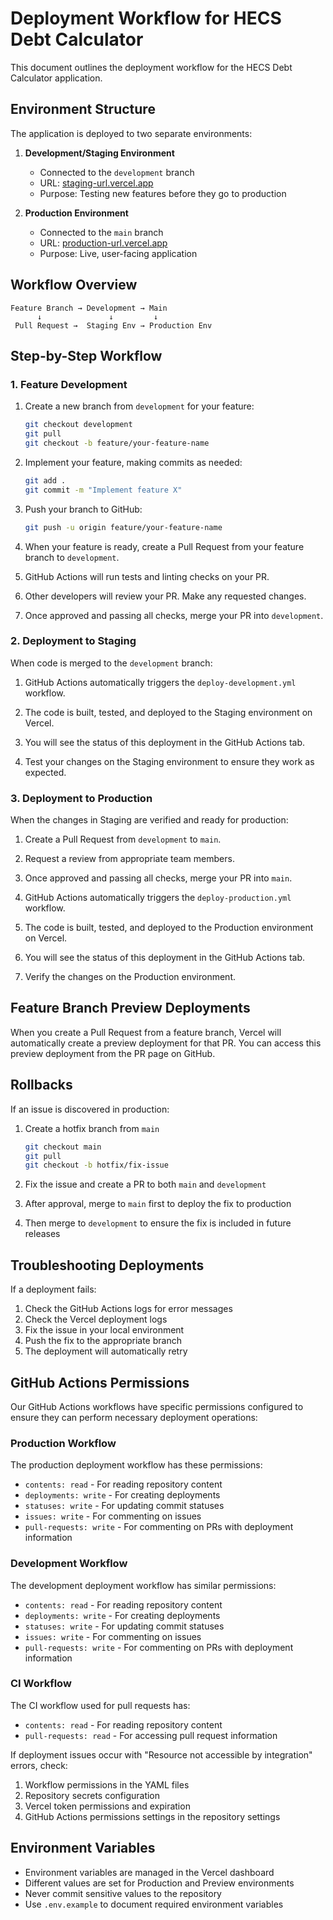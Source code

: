 # Deployment Workflow for HECS Debt Calculator

This document outlines the deployment workflow for the HECS Debt Calculator application.

## Environment Structure

The application is deployed to two separate environments:

1. **Development/Staging Environment**
   - Connected to the `development` branch
   - URL: [staging-url.vercel.app](https://staging-url.vercel.app)
   - Purpose: Testing new features before they go to production

2. **Production Environment**
   - Connected to the `main` branch
   - URL: [production-url.vercel.app](https://production-url.vercel.app)
   - Purpose: Live, user-facing application

## Workflow Overview

```
Feature Branch → Development → Main
      ↓               ↓         ↓
 Pull Request →  Staging Env → Production Env
```

## Step-by-Step Workflow

### 1. Feature Development

1. Create a new branch from `development` for your feature:
   ```bash
   git checkout development
   git pull
   git checkout -b feature/your-feature-name
   ```

2. Implement your feature, making commits as needed:
   ```bash
   git add .
   git commit -m "Implement feature X"
   ```

3. Push your branch to GitHub:
   ```bash
   git push -u origin feature/your-feature-name
   ```

4. When your feature is ready, create a Pull Request from your feature branch to `development`.

5. GitHub Actions will run tests and linting checks on your PR.

6. Other developers will review your PR. Make any requested changes.

7. Once approved and passing all checks, merge your PR into `development`.

### 2. Deployment to Staging

When code is merged to the `development` branch:

1. GitHub Actions automatically triggers the `deploy-development.yml` workflow.

2. The code is built, tested, and deployed to the Staging environment on Vercel.

3. You will see the status of this deployment in the GitHub Actions tab.

4. Test your changes on the Staging environment to ensure they work as expected.

### 3. Deployment to Production

When the changes in Staging are verified and ready for production:

1. Create a Pull Request from `development` to `main`.

2. Request a review from appropriate team members.

3. Once approved and passing all checks, merge your PR into `main`.

4. GitHub Actions automatically triggers the `deploy-production.yml` workflow.

5. The code is built, tested, and deployed to the Production environment on Vercel.

6. You will see the status of this deployment in the GitHub Actions tab.

7. Verify the changes on the Production environment.

## Feature Branch Preview Deployments

When you create a Pull Request from a feature branch, Vercel will automatically create a preview deployment for that PR. You can access this preview deployment from the PR page on GitHub.

## Rollbacks

If an issue is discovered in production:

1. Create a hotfix branch from `main`
   ```bash
   git checkout main
   git pull
   git checkout -b hotfix/fix-issue
   ```

2. Fix the issue and create a PR to both `main` and `development`

3. After approval, merge to `main` first to deploy the fix to production

4. Then merge to `development` to ensure the fix is included in future releases

## Troubleshooting Deployments

If a deployment fails:

1. Check the GitHub Actions logs for error messages
2. Check the Vercel deployment logs
3. Fix the issue in your local environment
4. Push the fix to the appropriate branch
5. The deployment will automatically retry

## GitHub Actions Permissions

Our GitHub Actions workflows have specific permissions configured to ensure they can perform necessary deployment operations:

### Production Workflow
The production deployment workflow has these permissions:
- `contents: read` - For reading repository content
- `deployments: write` - For creating deployments
- `statuses: write` - For updating commit statuses
- `issues: write` - For commenting on issues
- `pull-requests: write` - For commenting on PRs with deployment information

### Development Workflow
The development deployment workflow has similar permissions:
- `contents: read` - For reading repository content
- `deployments: write` - For creating deployments 
- `statuses: write` - For updating commit statuses
- `issues: write` - For commenting on issues
- `pull-requests: write` - For commenting on PRs with deployment information

### CI Workflow
The CI workflow used for pull requests has:
- `contents: read` - For reading repository content
- `pull-requests: read` - For accessing pull request information

If deployment issues occur with "Resource not accessible by integration" errors, check:
1. Workflow permissions in the YAML files
2. Repository secrets configuration
3. Vercel token permissions and expiration
4. GitHub Actions permissions settings in the repository settings

## Environment Variables

- Environment variables are managed in the Vercel dashboard
- Different values are set for Production and Preview environments
- Never commit sensitive values to the repository
- Use `.env.example` to document required environment variables 